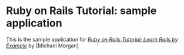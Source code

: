 # Ruby on Rails Tutorial: sample application

This is the sample application for
[*Ruby on Rails Tutorial: Learn Rails by Example*](http://railstutorial.org/)
by [Michael Morgan]
